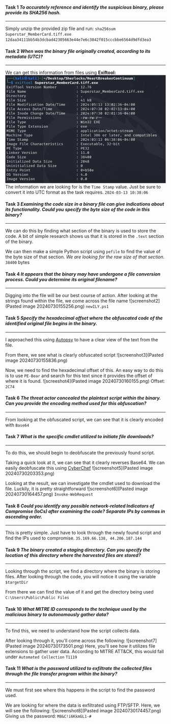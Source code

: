 #### Task 1 *To accurately reference and identify the suspicious binary, please provide its SHA256 hash.*
----
 Simply unzip the provided zip file and run:
	 `sha256sum Superstar_MemberCard.tiff.exe`
		`12daa34111bb54b3dcbad42305663e44e7e6c3842f015cccbbe6564d9dfd3ea3`
#### Task 2 *When was the binary file originally created, according to its metadata (UTC)?*
----
 We can get this information from files using **Exiftool:**
	![screenshot1](https://github.com/Dunbird/CTF-Writeups/blob/main/Heartbreaker-Continuum/Pasted%20image%2020240730215236.png?raw=true)
	The information we are looking for is the `Time Stamp` value. Just be sure to convert it into UTC format as the task requires.
		 `2024-03-13 10:38:06`

#### Task 3 *Examining the code size in a binary file can give indications about its functionality. Could you specify the byte size of the code in this binary?*
----
We can do this by finding what section of the binary is used to store the code. A bit of simple research shows us that it is stored in the `.text` section of the binary. 

We can then make a simple Python script using `pefile` to find the value of the byte size of that section.  *We are looking for the raw size of that section.*
	 `38400` bytes

#### Task 4 *It appears that the binary may have undergone a file conversion process. Could you determine its original filename?*
----
Digging into the file will be our best course of action.
After looking at the strings found within the file, we come across the file name 
	![screenshot2](Pasted image 20240730155256.png)
		`newILY.ps1` 

#### Task 5 *Specify the hexadecimal offset where the obfuscated code of the identified original file begins in the binary.*
----
I approached this using [Autopsy](https://www.autopsy.com/) to have a clear view of the text from the file. 

From there, we see what is clearly obfuscated script 
	 ![screenshot3](Pasted image 20240730155836.png)

Now, we need to find the hexadecimal offset of this. An easy way to do this is to use `PE-Bear` and search for this text since it provides the offset of where it is found. 
	 ![screeshot4](Pasted image 20240730160155.png)
	 Offset: `2C74` 
	 

#### Task 6 *The threat actor concealed the plaintext script within the binary. Can you provide the encoding method used for this obfuscation?*
----
From looking at the obfuscated script, we can see that it is clearly encoded with `Base64` 

#### Task 7 *What is the specific cmdlet utilized to initiate file downloads?*
----
To do this, we should begin to deobfuscate the previously found script. 

Taking a quick look at it, we can see that it clearly reverses Base64. 
We can easily deobfuscate this using [CyberChef](https://gchq.github.io/CyberChef/) 
	![screenshot5](Pasted image 20240730203353.png)

Looking at the result, we can investigate the cmdlet used to download the file. Luckily, it is pretty straightforward
	![screenshot6](Pasted image 20240730164457.png)
	 `Invoke-WebRequest` 

#### Task 8 *Could you identify any possible network-related Indicators of Compromise (IoCs) after examining the code? Separate IPs by commas in ascending order.*
----
This is pretty simple. Just have to look through the newly found script and find the IPs used to compromise. 
`35.169.66.138, 44.206.187.144`

#### Task 9 *The binary created a staging directory. Can you specify the location of this directory where the harvested files are stored?*
----
Looking through the script, we find a directory where the binary is storing files. 
After looking through the code, you will notice it using the variable `$targetDir`

From there we can find the value of it and get the directory being used
	`C:\Users\Public\Public Files` 

#### Task 10 *What MITRE ID corresponds to the technique used by the malicious binary to autonomously gather data?*
----
To find this, we need to understand how the script collects data. 

After looking through it, you'll come across the following: 
	 ![screenshot7](Pasted image 20240730173501.png)
Here, you'll see how it utilizes file extensions to gather user data. 
According to MITRE ATT&CK, this would fall under `Automated Collection` 
	`T1119` 

#### Task 11 *What is the password utilized to exfiltrate the collected files through the file transfer program within the binary?*
----
We must first see where this happens in the script to find the password used. 

We are looking for where the data is exfiltrated using FTP/SFTP. Here, we will see the following:
	![screenshot8](Pasted image 20240730174457.png)
	 Giving us the password:  `M8&C!i6KkmGL1-#` 
